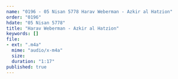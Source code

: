 ```yaml
---
name: "0196 - 05 Nisan 5778 Harav Weberman - Azkir al Hatzion"
order: "0196"
hdate: "05 Nisan 5778"
title: "Harav Weberman - Azkir al Hatzion"
keywords: []
file:
- ext: ".m4a"
  mime: "audio/x-m4a"
  size: 
  duration: "1:17"
published: true
---
```


